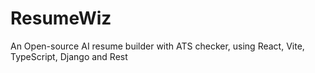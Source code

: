 # ResumeWiz
An Open-source AI resume builder with ATS checker, using React, Vite, TypeScript, Django and Rest
